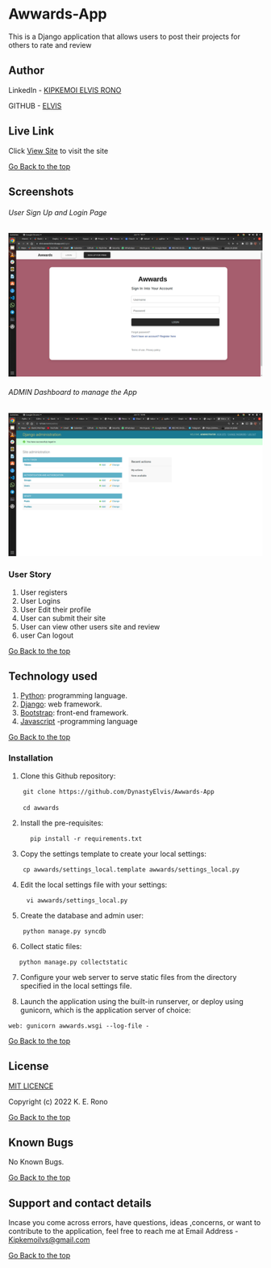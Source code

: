 # Awwards-App
This is a Django application that allows users to post their projects for others to rate and review

## Author  
  
LinkedIn - [KIPKEMOI ELVIS RONO](https://www.linkedin.com/in/elvis-rono-aa3548209/)


GITHUB - [ELVIS](https://github.com/DynastyElvis)

  
 
##  Live Link  
 Click [View Site](https://elvis-awwards.herokuapp.com/)  to visit the site


[Go Back to the top](#Awwards-App)

## Screenshots 
###### User Sign Up and Login Page
 
<img src="https://raw.githubusercontent.com/DynastyElvis/Awwards-App/main/media/images/Screenshot%20from%202022-06-15%2018-37-05.png">
 

 ###### ADMIN Dashboard to manage the App
 <img src="https://raw.githubusercontent.com/DynastyElvis/Awwards-App/main/media/images/Screenshot%20from%202022-06-15%2018-48-42.png">


### User Story

1. User registers
2. User Logins
3. User Edit their profile
5. User can submit their site
6. User can view other users site and review
7. user Can logout


[Go Back to the top](#Awwards-App)


## Technology used  

1. [Python](https://www.python.org/): programming language.
2. [Django](https://www.djangoproject.com/): web framework.
3. [Bootstrap](https://getbootstrap.com/): front-end framework.
4. [Javascript](https://www.javascript.com/) -programming language

[Go Back to the top](#Awwards-App)


### Installation
1. Clone this Github repository:
```
    git clone https://github.com/DynastyElvis/Awwards-App
     
    cd awwards

```

2. Install the pre-requisites:

```
      pip install -r requirements.txt
```


3. Copy the settings template to create your local settings:

```
    cp awwards/settings_local.template awwards/settings_local.py
```


4. Edit the local settings file with your settings:
```
     vi awwards/settings_local.py
```


5. Create the database and admin user:
```
    python manage.py syncdb
```


6. Collect static files:

```
   python manage.py collectstatic
```


7. Configure your web server to serve static files from the directory specified in the local settings file. 



8. Launch the application using the built-in runserver, or deploy using gunicorn, which is the application server of choice:

```
web: gunicorn awwards.wsgi --log-file -
```


[Go Back to the top](#Awwards-App)



## License

[MIT LICENCE](https://github.com/DynastyElvis/Awwards-App/blob/main/LICENSE)


Copyright (c) 2022 K. E. Rono



[Go Back to the top](#Awwards-App)

## Known Bugs

No Known Bugs.


[Go Back to the top](#Awwards-App)



## Support and contact details
 Incase you come across errors, have questions, ideas ,concerns, or want to contribute to the application, feel free to reach me at 
Email Address - [Kipkemoilvs@gmail.com](Kipkemoilvs@gmail.com)


[Go Back to the top](#Awwards-App)
